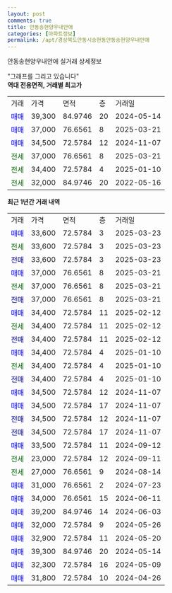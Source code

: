 ```yaml
---
layout: post
comments: true
title: 안동송현양우내안애
categories: [아파트정보]
permalink: /apt/경상북도안동시송현동안동송현양우내안애
---
```


안동송현양우내안애 실거래 상세정보

<script type="text/javascript">
  google.charts.load('current', {'packages':['line', 'corechart']});
  google.charts.setOnLoadCallback(drawChart);

  function drawChart() {
    var data = new google.visualization.DataTable();
    data.addColumn('date', '거래일');
    data.addColumn('number', "매매");
    data.addColumn('number', "전세");
    data.addColumn('number', "전매");

    data.addRows([[new Date(Date.parse("2025-03-23")), 33600, null, null], [new Date(Date.parse("2025-03-23")), null, 33600, null], [new Date(Date.parse("2025-03-23")), null, null, 33600], [new Date(Date.parse("2025-03-21")), 37000, null, null], [new Date(Date.parse("2025-03-21")), null, 37000, null], [new Date(Date.parse("2025-03-21")), null, null, 37000], [new Date(Date.parse("2025-02-12")), 34400, null, null], [new Date(Date.parse("2025-02-12")), null, 34400, null], [new Date(Date.parse("2025-02-12")), null, null, 34400], [new Date(Date.parse("2025-01-10")), 34400, null, null], [new Date(Date.parse("2025-01-10")), null, 34400, null], [new Date(Date.parse("2025-01-10")), null, null, 34400], [new Date(Date.parse("2024-11-07")), 34500, null, null], [new Date(Date.parse("2024-11-07")), 34500, null, null], [new Date(Date.parse("2024-11-07")), null, null, 34500], [new Date(Date.parse("2024-11-07")), null, null, 34500], [new Date(Date.parse("2024-09-12")), 33500, null, null], [new Date(Date.parse("2024-09-11")), null, 23000, null], [new Date(Date.parse("2024-08-14")), null, 27000, null], [new Date(Date.parse("2024-07-23")), 31000, null, null], [new Date(Date.parse("2024-06-11")), 34000, null, null], [new Date(Date.parse("2024-06-03")), 39200, null, null], [new Date(Date.parse("2024-05-26")), 32000, null, null], [new Date(Date.parse("2024-05-20")), 32900, null, null], [new Date(Date.parse("2024-05-14")), 39300, null, null], [new Date(Date.parse("2024-05-09")), 32300, null, null], [new Date(Date.parse("2024-04-26")), 31800, null, null]]);

    var options = {
      hAxis: {
        format: 'yyyy/MM/dd'
      },    
      lineWidth: 0,
      pointsVisible: true,    
      title: '최근 1년간 유형별 실거래가 분포',
      legend: { position: 'bottom' }
    };

    var formatter = new google.visualization.NumberFormat({pattern:'###,###'} );
    formatter.format(data, 1);
    formatter.format(data, 2);
    
    setTimeout(function() {
        var chart = new google.visualization.LineChart(document.getElementById('columnchart_material'));
        chart.draw(data, (options));
        document.getElementById('loading').style.display = 'none';
    }, 200);
  }
</script>


<div id="loading" style="z-index:20; display: block; margin-left: 0px">"그래프를 그리고 있습니다"</div>
<div id="columnchart_material" style="width: 95%; margin-left: 0px; display: block"></div>
<!-- contents start -->
<b>역대 전용면적, 거래별 최고가</b>
<table class="sortable">
    <tr>
      <td>거래</td>
      <td>가격</td>
      <td>면적</td>
      <td>층</td>
      <td>거래일</td>
    </tr>
        <tr>
          <td><a style="color: blue">매매</a></td>
          <td>39,300</td>
          <td>84.9746</td>
          <td>20</td>
          <td>2024-05-14</td>
        </tr>            <tr>
          <td><a style="color: blue">매매</a></td>
          <td>37,000</td>
          <td>76.6561</td>
          <td>8</td>
          <td>2025-03-21</td>
        </tr>            <tr>
          <td><a style="color: blue">매매</a></td>
          <td>34,500</td>
          <td>72.5784</td>
          <td>12</td>
          <td>2024-11-07</td>
        </tr>        
        <tr>
              <td><a style="color: darkgreen">전세</a></td>
              <td>37,000</td>
              <td>76.6561</td>
              <td>8</td>
              <td>2025-03-21</td>
            </tr>            <tr>
              <td><a style="color: darkgreen">전세</a></td>
              <td>34,400</td>
              <td>72.5784</td>
              <td>4</td>
              <td>2025-01-10</td>
            </tr>            <tr>
              <td><a style="color: darkgreen">전세</a></td>
              <td>32,000</td>
              <td>84.9746</td>
              <td>20</td>
              <td>2022-05-16</td>
            </tr>        
    
</table>

<b>최근 1년간 거래 내역</b>

<table class="sortable">
    <tr>
      <td>거래</td>
      <td>가격</td>
      <td>면적</td>
      <td>층</td>
      <td>거래일</td>
    </tr>
    <tr>
      <td><a style="color: blue">매매</a></td>
      <td>33,600</td>
      <td>72.5784</td>
      <td>3</td>
      <td>2025-03-23</td>
    </tr>          <tr>
      <td><a style="color: darkgreen">전세</a></td>
      <td>33,600</td>
      <td>72.5784</td>
      <td>3</td>
      <td>2025-03-23</td>
    </tr>          <tr>
      <td><a style="color: darkblue">전매</a></td>
      <td>33,600</td>
      <td>72.5784</td>
      <td>3</td>
      <td>2025-03-23</td>
    </tr>          <tr>
      <td><a style="color: blue">매매</a></td>
      <td>37,000</td>
      <td>76.6561</td>
      <td>8</td>
      <td>2025-03-21</td>
    </tr>          <tr>
      <td><a style="color: darkgreen">전세</a></td>
      <td>37,000</td>
      <td>76.6561</td>
      <td>8</td>
      <td>2025-03-21</td>
    </tr>          <tr>
      <td><a style="color: darkblue">전매</a></td>
      <td>37,000</td>
      <td>76.6561</td>
      <td>8</td>
      <td>2025-03-21</td>
    </tr>          <tr>
      <td><a style="color: blue">매매</a></td>
      <td>34,400</td>
      <td>72.5784</td>
      <td>11</td>
      <td>2025-02-12</td>
    </tr>          <tr>
      <td><a style="color: darkgreen">전세</a></td>
      <td>34,400</td>
      <td>72.5784</td>
      <td>11</td>
      <td>2025-02-12</td>
    </tr>          <tr>
      <td><a style="color: darkblue">전매</a></td>
      <td>34,400</td>
      <td>72.5784</td>
      <td>11</td>
      <td>2025-02-12</td>
    </tr>          <tr>
      <td><a style="color: blue">매매</a></td>
      <td>34,400</td>
      <td>72.5784</td>
      <td>4</td>
      <td>2025-01-10</td>
    </tr>          <tr>
      <td><a style="color: darkgreen">전세</a></td>
      <td>34,400</td>
      <td>72.5784</td>
      <td>4</td>
      <td>2025-01-10</td>
    </tr>          <tr>
      <td><a style="color: darkblue">전매</a></td>
      <td>34,400</td>
      <td>72.5784</td>
      <td>4</td>
      <td>2025-01-10</td>
    </tr>          <tr>
      <td><a style="color: blue">매매</a></td>
      <td>34,500</td>
      <td>72.5784</td>
      <td>12</td>
      <td>2024-11-07</td>
    </tr>          <tr>
      <td><a style="color: blue">매매</a></td>
      <td>34,500</td>
      <td>72.5784</td>
      <td>17</td>
      <td>2024-11-07</td>
    </tr>          <tr>
      <td><a style="color: darkblue">전매</a></td>
      <td>34,500</td>
      <td>72.5784</td>
      <td>12</td>
      <td>2024-11-07</td>
    </tr>          <tr>
      <td><a style="color: darkblue">전매</a></td>
      <td>34,500</td>
      <td>72.5784</td>
      <td>17</td>
      <td>2024-11-07</td>
    </tr>          <tr>
      <td><a style="color: blue">매매</a></td>
      <td>33,500</td>
      <td>72.5784</td>
      <td>11</td>
      <td>2024-09-12</td>
    </tr>          <tr>
      <td><a style="color: darkgreen">전세</a></td>
      <td>23,000</td>
      <td>72.5784</td>
      <td>12</td>
      <td>2024-09-11</td>
    </tr>          <tr>
      <td><a style="color: darkgreen">전세</a></td>
      <td>27,000</td>
      <td>76.6561</td>
      <td>9</td>
      <td>2024-08-14</td>
    </tr>          <tr>
      <td><a style="color: blue">매매</a></td>
      <td>31,000</td>
      <td>76.6561</td>
      <td>2</td>
      <td>2024-07-23</td>
    </tr>          <tr>
      <td><a style="color: blue">매매</a></td>
      <td>34,000</td>
      <td>76.6561</td>
      <td>15</td>
      <td>2024-06-11</td>
    </tr>          <tr>
      <td><a style="color: blue">매매</a></td>
      <td>39,200</td>
      <td>84.9746</td>
      <td>14</td>
      <td>2024-06-03</td>
    </tr>          <tr>
      <td><a style="color: blue">매매</a></td>
      <td>32,000</td>
      <td>72.5784</td>
      <td>9</td>
      <td>2024-05-26</td>
    </tr>          <tr>
      <td><a style="color: blue">매매</a></td>
      <td>32,900</td>
      <td>72.5784</td>
      <td>11</td>
      <td>2024-05-20</td>
    </tr>          <tr>
      <td><a style="color: blue">매매</a></td>
      <td>39,300</td>
      <td>84.9746</td>
      <td>20</td>
      <td>2024-05-14</td>
    </tr>          <tr>
      <td><a style="color: blue">매매</a></td>
      <td>32,300</td>
      <td>72.5784</td>
      <td>16</td>
      <td>2024-05-09</td>
    </tr>          <tr>
      <td><a style="color: blue">매매</a></td>
      <td>31,800</td>
      <td>72.5784</td>
      <td>10</td>
      <td>2024-04-26</td>
    </tr>      </table>
<!-- contents end -->    

